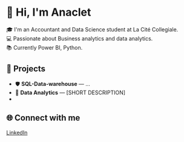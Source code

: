 # 👋 Hi, I'm Anaclet

🎓 I'm an Accountant and Data Science student at La Cité Collegiale.  
💻 Passionate about Business analytics and data analytics.  
📚 Currently Power BI, Python.

## 🚀 Projects
- 🛡️ **SQL-Data-warehouse** — ...  
- 🧠 **Data Analytics** — [SHORT DESCRIPTION]  
- 
## 🌐 Connect with me
[LinkedIn](https://www.linkedin.com/in/anaclet-sado-fokam-3947b6278/)
